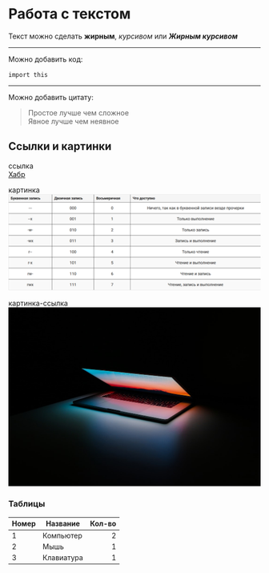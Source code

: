 # Работа с текстом

Текст можно сделать __жирным__, *курсивом* или ***Жирным курсивом***
***
Можно добавить код:
```
import this
```
___
Можно добавить цитату:
> Простое лучше чем сложное  
Явное лучше чем неявное
## Ссылки и картинки
ссылка  
[Хабр](https://habr.com/ru/feed/)

картинка  
![Правадоступа](img/prawa_dostupa.png)

картинка-ссылка  
[![Laptop](img/loon-image-high.jpg)](https://github.com)
### Таблицы
Номер  | Название | Кол-во
:------|----------|----------:
1|Компьютер|2
2|Мышь|1
3 | Клавиатура|1
